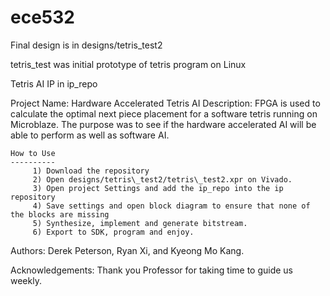 # ece532

Final design is in designs/tetris\_test2

tetris\_test was initial prototype of tetris program on Linux

Tetris AI IP in ip\_repo

Project Name: Hardware Accelerated Tetris AI
    Description: FPGA is used to calculate the optimal next piece placement for
a software tetris running on Microblaze. The purpose was to see if the hardware
accelerated AI will be able to perform as well as software AI.

    How to Use
    ----------
         1) Download the repository 
         2) Open designs/tetris\_test2/tetris\_test2.xpr on Vivado.
         3) Open project Settings and add the ip_repo into the ip repository
         4) Save settings and open block diagram to ensure that none of the blocks are missing
         5) Synthesize, implement and generate bitstream.
         6) Export to SDK, program and enjoy.

Authors: Derek Peterson, Ryan Xi, and Kyeong Mo Kang.

Acknowledgements: Thank you Professor for taking time to guide us weekly.

